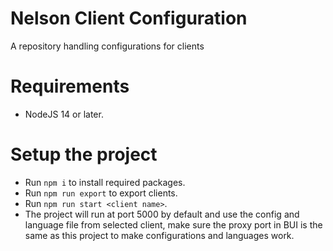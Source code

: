 # Nelson Client Configuration
A repository handling configurations for clients

# Requirements
- NodeJS 14 or later.

# Setup the project
- Run `npm i` to install required packages.
- Run `npm run export` to export clients.
- Run `npm run start <client name>`.
- The project will run at port 5000 by default and use the config and language file from selected client, make sure the proxy port in BUI is the same as this project to make configurations and languages work.